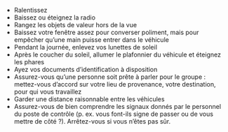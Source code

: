 [Title]: # (Lors de l’approche)
[Order]: # (1)

* Ralentissez
* Baissez ou éteignez la radio
* Rangez les objets de valeur hors de la vue
* Baissez votre fenêtre assez pour converser poliment, mais pour empêcher qu’une main puisse entrer dans le véhicule
* Pendant la journée, enlevez vos lunettes de soleil
* Après le coucher du soleil, allumer le plafonnier du véhicule et éteignez les phares
* Ayez vos documents d’identification à disposition
* Assurez-vous qu’une personne soit prête à parler pour le groupe : mettez-vous d’accord sur votre lieu de provenance, votre destination, pour qui vous travaillez
* Garder une distance raisonnable entre les véhicules
* Assurez-vous de bien comprendre les signaux donnés par le personnel du poste de contrôle (p. ex. vous font-ils signe de passer ou de vous mettre de côté ?). Arrêtez-vous si vous n’êtes pas sûr.